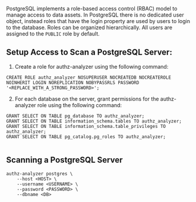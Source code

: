 PostgreSQL implements a role-based access control (RBAC) model to manage access to data assets. In PostgreSQL there is no dedicated user object, instead roles that have the login property are used by users to login to the database. Roles can be organized hierarchically. All users are assigned to the `PUBLIC` role by default.

## Setup Access to Scan a PostgreSQL Server:
1. Create a role for authz-analyzer using the following command: 
```
CREATE ROLE authz_analyzer NOSUPERUSER NOCREATEDB NOCREATEROLE NOINHERIT LOGIN NOREPLICATION NOBYPASSRLS PASSWORD '<REPLACE_WITH_A_STRONG_PASSWORD>';
```
2. For each database on the server, grant permissions for the authz-analyzer role using the following command:
```
GRANT SELECT ON TABLE pg_database TO authz_analyzer;
GRANT SELECT ON TABLE information_schema.tables TO authz_analyzer;
GRANT SELECT ON TABLE information_schema.table_privileges TO authz_analyzer;
GRANT SELECT ON TABLE pg_catalog.pg_roles TO authz_analyzer;
    
```

## Scanning a PostgreSQL Server
```
authz-analyzer postgres \
    --host <HOST> \
    --username <USERNAME> \
    --password <PASSWORD> \
    --dbname <DB>
```
